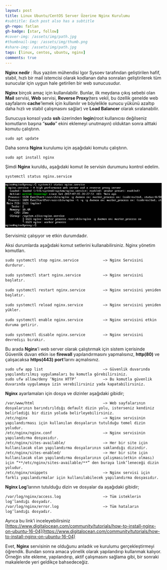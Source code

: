 ```yaml
---
layout: post
title: Linux Ubuntu/CentOS Server Üzerine Nginx Kurulumu
#subtitle: Each post also has a subtitle
gh-repo: fatlan
gh-badge: [star, follow]
#cover-img: /assets/img/path.jpg
#thumbnail-img: /assets/img/thumb.png
#share-img: /assets/img/path.jpg
tags: [linux, centos, ubuntu, nginx]
comments: true
---
```

**Nginx nedir** : Rus yazılım mühendisi Igor Sysoev tarafından geliştirilen hafif, stabil, hızlı bir mail istemcisi olarak kodlanan daha sonraları geliştirilerek tüm sunucular için uygun hale getirilen bir web sunucusudur.

**Nginx** birçok amaç için kullanılabilir. Bunlar, ilk meydana çıkış sebebi olan **Mail** servisi, **Web** servisi, **Reverse Proxy**(ters vekil, bu özellik genelde web sayfalarını **cache**’lemek için kullanılır ve böylelikle sunucu yükünü azaltıp daha hızlı ve stabil çalışmasını sağlar) ve **Load Balancer** olarak sıralanabilir.

Sunucuya konsol yada **ssh** üzerinden **login**(root kullanıcısı değilseniz komutların başına “**sudo**” ekini eklemeyi unutmayın) olduktan sonra alttaki komutu çalıştırın.

~~~
sudo apt update
~~~

Daha sonra **Nginx** kurulumu için aşağıdaki komutu çalıştırın.

~~~
sudo apt install nginx
~~~

Şimdi **Nginx** kuruldu, aşağıdaki komut ile servisin durumunu kontrol edelim.

~~~
systemctl status nginx.service
~~~

![Crepe](/assets/img/c7u16-nginx-inst/nginx-int01.png)

Servisimiz çalışıyor ve etkin durumdadır.

Aksi durumlarda aşağıdaki komut setlerini kullanabilirsiniz. Nginx yönetim komutları.

~~~
sudo systemctl stop nginx.service           –> Nginx Servisini durdurur.

sudo systemctl start nginx.service          –> Nginx servisini başlatır.

sudo systemctl restart nginx.service        –> Nginx servisini yeniden başlatır.

sudo systemctl reload nginx.service         –> Nginx servisini yeniden yükler.

sudo systemctl enable nginx.service         –> Nginx servisini etkin duruma getirir.

sudo systemctl disable nginx.service        –> Nginx servisini devredışı bırakır.
~~~

Bu arada **Nginx**’i web server olarak çalıştırmak için sistem içerisinde Güvenlik duvarı etkin ise **firewall** yapılandırmasını yapmalısınız, **http(80)** ve çalışacaksa **https(443)** **port**’larını açmalısınız.

~~~
sudo ufw app list                           –> Güvenlik duvarında yapılandırılmış uygulamaları bu komutla görebilirsiniz.
sudo ufw allow/deny ‘Nginx HTTP’            –> Bu komutla güvenlik duvarında uygulamaya izin verebilirsiniz yada kapatabilirsiniz.
~~~

**Nginx** ayarlamaları için dosya ve dizinler aşağıdaki gibidir;

~~~
/var/www/html                               –> Web sayfalarının dosyalarının barındırıldığı default dizin yolu, isterseniz kendiniz belirlediği bir dizin yoluda belirleyebilirsiniz.
/etc/nginx                                  –> Nginx servisinin yapılandırması için kullanılan dosyaların tutulduğu temel dizin yoludur.
/etc/nginx/nginx.conf                       –> Nginx servisinin yapılandırma dosyasıdır.
/etc/nginx/sites-available/                 –> Her bir site için kullanılacak olan yapılandırma dosyalarının saklandığı dizindir.
/etc/nginx/sites-enabled/                   –> Her bir site için kullanılacak olan yapılandırma dosyalarının çalışması(etkin olması) için “**/etc/nginx/sites-available/**” den buraya link’leneceği dizin yoludur.
/etc/nginx/snippets                         –> Nginx servisi için farklı yapılandırmalar için kullanılabilecek yapılandırma dosyasıdır.
~~~

**Nginx Log**’larının tutulduğu dizin ve dosyalar da aşağıdaki gibidir;

~~~
/var/log/nginx/access.log                   –> Tüm isteklerin log’landığı dosyadır.
/var/log/nginx/error.log                    –> Tüm hataların log’landığı dosyadır.
~~~

Ayrıca bu link’i inceleyebilirsiniz [https://www.digitalocean.com/community/tutorials/how-to-install-nginx-on-ubuntu-16-04](https://www.digitalocean.com/community/tutorials/how-to-install-nginx-on-ubuntu-16-04) <br>

Evet, **Nginx** servisinin ne olduğunu anladık ve kurulumu gerçekleştirmeyi öğrendik. Bundan sonra amaca yönelik olarak yapılandırıp kullanmak kalıyor. Örneğin site ekleme, yapılandırıp, aktif çalışmasını sağlama gibi, bir sonraki makalelerde yeri geldikçe bahsedeceğiz.